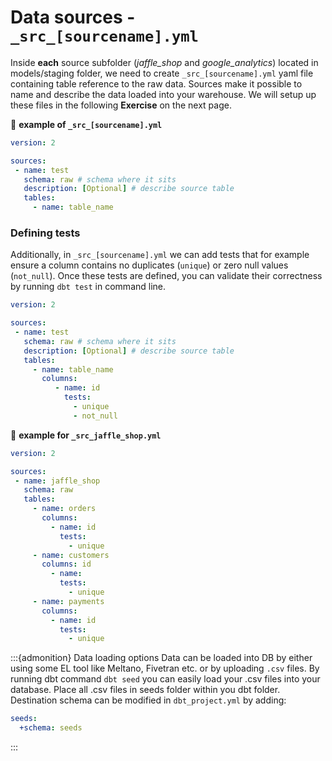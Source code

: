 # Data sources - `_src_[sourcename].yml`

Inside **each** source subfolder (*jaffle_shop* and *google_analytics*) located in models/staging folder, we need to create `_src_[sourcename].yml` yaml file containing table reference to the raw data. Sources make it possible to name and describe the data loaded into your warehouse. We will setup up these files in the following **Exercise** on the next page.

📝 **example of `_src_[sourcename].yml`**

```yaml
version: 2

sources:
 - name: test
   schema: raw # schema where it sits
   description: [Optional] # describe source table
   tables:
     - name: table_name
 ```

### Defining tests
Additionally, in `_src_[sourcename].yml` we can add tests that for example ensure a column contains no duplicates (`unique`) or zero null values (`not_null`). Once these tests are defined, you can validate their correctness by running `dbt test` in command line.

```yaml
version: 2

sources:
 - name: test
   schema: raw # schema where it sits
   description: [Optional] # describe source table
   tables:
     - name: table_name
       columns:
          - name: id
            tests:
              - unique
              - not_null
 ```

📝 **example for `_src_jaffle_shop.yml`**

 ```yaml
 version: 2
 
 sources:
  - name: jaffle_shop
    schema: raw
    tables:
      - name: orders
        columns:
          - name: id
            tests:
              - unique
      - name: customers
        columns: id
          - name: 
            tests:
              - unique
      - name: payments
        columns:
          - name: id
            tests:
              - unique
```

:::{admonition} Data loading options
 Data can be loaded into DB by either using some EL tool like Meltano, Fivetran etc. or by uploading `.csv` files. By running dbt command `dbt seed` you can easily load your .csv files into your database. Place all .csv files in seeds folder within you dbt folder. Destination schema can be modified in `dbt_project.yml` by adding:
```yaml
seeds:
  +schema: seeds
```

:::

